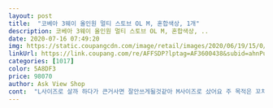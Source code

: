 ```yaml
---
layout: post 
title:  "코베아 3웨이 올인원 멀티 스토브 OL M, 혼합색상, 1개" 
description: 코베아 3웨이 올인원 멀티 스토브 OL M, 혼합색상, ..
date: 2020-07-16 07:49:20 
img: https://static.coupangcdn.com/image/retail/images/2020/06/19/15/0/ce213ad6-e76d-497f-8240-6094d68f1ad5.jpg 
linkUrl: https://link.coupang.com/re/AFFSDP?lptag=AF3600438&subid=ahnPublicAsk&pageKey=1735675109&itemId=2954451033&vendorItemId=70942952058&traceid=V0-113-1586659e14fee2f6 
categories: [1017] 
color: 5A8DF3 
price: 98070 
author: Ask View Shop 
cont:  "L사이즈로 살까 하다가 큰거사면 잘안쓰게될것같아 M사이즈로 샀어요 주 목적은 꼬치구이 해먹으려고요<br/>급하게 부모님 모시고 야외가는데<br/>믿고 쓰는 코베아 구이바다역시 최고 입니다<br/>생각보다 작아보여 반품할까하다가 그냥 썼는데<br/>성인 5명이 삼겹살 구어 먹었는데 안작고 딱 좋더라구요 ㅎ<br/>여기저기 브랜드 비교하다가 조금 더 비싸더라도  화력이 좋다는 코베아 제품으로 구매했어요 너무작을까 걱정했는데 사이즈 너무 마음에 들고 실용적일것같아요♡<br/>제품설명에 사진이 별로없어서 사진 위주로 평 남길께요^^<br/>화로는 일이 많아 귀찮아서 구매해봤는데 너무 좋네요<br/>" 
---
```

